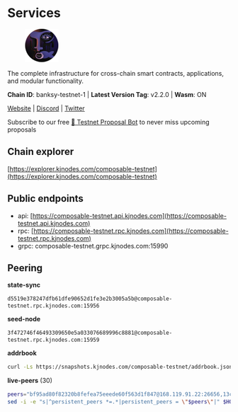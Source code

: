 # Services

<figure><img src="https://raw.githubusercontent.com/kj89/cosmos-images/main/logos/composable.png" alt=""><figcaption></figcaption></figure>

The complete infrastructure for cross-chain smart  contracts, applications, and modular functionality.

**Chain ID**: banksy-testnet-1 | **Latest Version Tag**: v2.2.0 | **Wasm**: ON

[Website](https://www.composable.finance) | [Discord](https://discord.gg/composable) | [Twitter](https://twitter.com/ComposableFin)



Subscribe to our free [🤖 Testnet Proposal Bot](https://t.me/kjnodes_testnet_proposal_bot) to never miss upcoming proposals


## Chain explorer
[https://explorer.kjnodes.com/composable-testnet](https://explorer.kjnodes.com/composable-testnet)

## Public endpoints

* api: [https://composable-testnet.api.kjnodes.com](https://composable-testnet.api.kjnodes.com)
* rpc: [https://composable-testnet.rpc.kjnodes.com](https://composable-testnet.rpc.kjnodes.com)
* grpc: composable-testnet.grpc.kjnodes.com:15990

## Peering

**state-sync**

```text
d5519e378247dfb61dfe90652d1fe3e2b3005a5b@composable-testnet.rpc.kjnodes.com:15956
```

**seed-node**

```text
3f472746f46493309650e5a033076689996c8881@composable-testnet.rpc.kjnodes.com:15959
```

**addrbook**
```bash
curl -Ls https://snapshots.kjnodes.com/composable-testnet/addrbook.json > $HOME/.banksy/config/addrbook.json
```

**live-peers** (30)
```bash
peers="bf95ad80f82320b8fefea75eeede60f563d1f847@168.119.91.22:26656,13c29d1d66d604e8920ba0170276368e4e77f249@88.99.3.158:22256,9c38b5902e82a77ff827366119957e7902800a8b@65.109.82.112:22656,d7fb40dfe1f46004b6bbdb670e44008aecd17173@65.108.206.74:36656,4e073bf4729ba557e7726ad8acbc1d1b186e13de@134.209.38.116:26656,7bff2e43489a7acd09a38ab47c1f25ec24e24947@51.79.101.169:26656,d850d1525f38622c2e8ea97a2ff91c63f8c8669c@193.26.159.34:12656,7eabe041d60e63a88591a5c30ca890a9de36119c@3.133.131.224:26656,d5519e378247dfb61dfe90652d1fe3e2b3005a5b@65.109.68.190:15956,7ab89f884656a66ca90fd9d44489da3c6ca1fea4@95.217.144.107:22256,b960daa0d03d18091906c50dd1312eaa62ca3ce4@136.243.88.91:2530,a39973a3ea8e5d9228c20e1c2a83f946fe1fb342@51.250.4.215:36656,9f111b0dd81a1dc39ad83f3cd2adc0b9948c7533@95.216.75.119:15956,3c091edbe051f9b0e1bcf46200db163e667a114a@65.108.129.94:26656,4c1ea1da9fb0442201e79535d71f66a5e0e1e68c@51.91.30.173:3000,4ea491a39a329b2ef2d919b9e8cfdb3494bc5efe@65.109.23.237:27656,249d8915c9765eb0744bf8a26efc354fdb57ee21@46.4.5.45:22256,c0fad6f415a8913ff63981586c4518ebcd615d69@128.140.57.144:26656,4775d0152d784b3ddf4f48c2d0ebddf961b52655@43.157.47.45:26656,f23a8daca1f65aeee7ce6f6d47a56542a08538c9@66.45.233.110:26656,c97dd69796a3f55fb00d92358ec34a8185e28212@5.9.79.121:49656,8553443b473e6e6a5d3403511d7c3be64904048d@85.239.234.199:26656,631feee431f86b0ad92d1c4a6a259b20e211e2ad@71.236.119.108:41656,4870510889335804c39bab7fc5fa356eb94af74e@135.181.180.230:46656,20f2608c9bc262df91d96027e1d5054ddee9c86c@142.132.209.236:22256,067f0f6f1706c4ef7da49b2896f28e194e8be055@96.234.160.22:30456,b672b0e847fd404866a9466baa59053709113222@185.188.249.46:15956,2b8ba316083cf09ea7c316666454097e5bb0a4a8@116.202.227.117:15956,c04a07a5feabf52ecdabe752a0a81bbb25402885@194.163.168.62:15956,3a12870f1084f5c3a95f0b2bf9a8070c2e52465b@94.16.117.238:22156"
sed -i -e "s|^persistent_peers *=.*|persistent_peers = \"$peers\"|" $HOME/.banksy/config/config.toml
```
